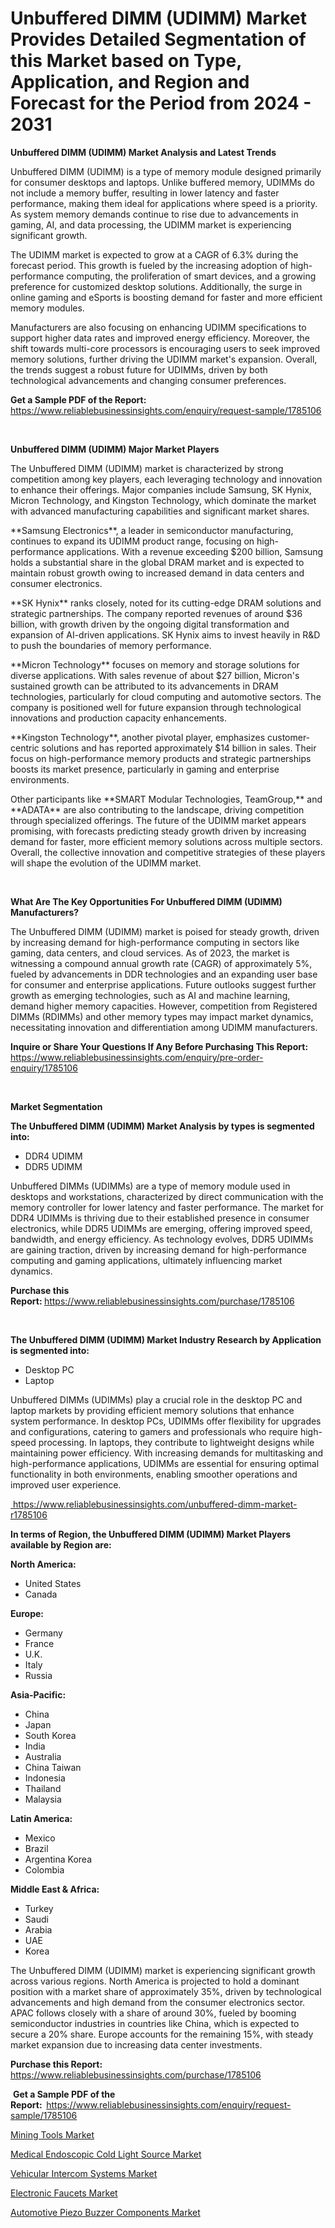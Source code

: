 <p><h1>Unbuffered DIMM (UDIMM) Market Provides Detailed Segmentation of this Market based on Type, Application, and Region and Forecast for the Period from 2024 - 2031</h1></p><p><strong>Unbuffered DIMM (UDIMM) Market Analysis and Latest Trends</strong></p>
<p><p>Unbuffered DIMM (UDIMM) is a type of memory module designed primarily for consumer desktops and laptops. Unlike buffered memory, UDIMMs do not include a memory buffer, resulting in lower latency and faster performance, making them ideal for applications where speed is a priority. As system memory demands continue to rise due to advancements in gaming, AI, and data processing, the UDIMM market is experiencing significant growth.</p><p>The UDIMM market is expected to grow at a CAGR of 6.3% during the forecast period. This growth is fueled by the increasing adoption of high-performance computing, the proliferation of smart devices, and a growing preference for customized desktop solutions. Additionally, the surge in online gaming and eSports is boosting demand for faster and more efficient memory modules. </p><p>Manufacturers are also focusing on enhancing UDIMM specifications to support higher data rates and improved energy efficiency. Moreover, the shift towards multi-core processors is encouraging users to seek improved memory solutions, further driving the UDIMM market's expansion. Overall, the trends suggest a robust future for UDIMMs, driven by both technological advancements and changing consumer preferences.</p></p>
<p><strong>Get a Sample PDF of the Report:&nbsp;</strong> <a href="https://www.reliablebusinessinsights.com/enquiry/request-sample/1785106?utm_campaign=1091&utm_medium=2&utm_source=Github&utm_content=ia&utm_term=13102024&utm_id=unbuffered-dimm-udimm">https://www.reliablebusinessinsights.com/enquiry/request-sample/1785106</a></p>
<p>&nbsp;</p>
<p><strong>Unbuffered DIMM (UDIMM) Major Market Players</strong></p>
<p><p>The Unbuffered DIMM (UDIMM) market is characterized by strong competition among key players, each leveraging technology and innovation to enhance their offerings. Major companies include Samsung, SK Hynix, Micron Technology, and Kingston Technology, which dominate the market with advanced manufacturing capabilities and significant market shares.</p><p>**Samsung Electronics**, a leader in semiconductor manufacturing, continues to expand its UDIMM product range, focusing on high-performance applications. With a revenue exceeding $200 billion, Samsung holds a substantial share in the global DRAM market and is expected to maintain robust growth owing to increased demand in data centers and consumer electronics.</p><p>**SK Hynix** ranks closely, noted for its cutting-edge DRAM solutions and strategic partnerships. The company reported revenues of around $36 billion, with growth driven by the ongoing digital transformation and expansion of AI-driven applications. SK Hynix aims to invest heavily in R&D to push the boundaries of memory performance.</p><p>**Micron Technology** focuses on memory and storage solutions for diverse applications. With sales revenue of about $27 billion, Micron's sustained growth can be attributed to its advancements in DRAM technologies, particularly for cloud computing and automotive sectors. The company is positioned well for future expansion through technological innovations and production capacity enhancements.</p><p>**Kingston Technology**, another pivotal player, emphasizes customer-centric solutions and has reported approximately $14 billion in sales. Their focus on high-performance memory products and strategic partnerships boosts its market presence, particularly in gaming and enterprise environments.</p><p>Other participants like **SMART Modular Technologies, TeamGroup,** and **ADATA** are also contributing to the landscape, driving competition through specialized offerings. The future of the UDIMM market appears promising, with forecasts predicting steady growth driven by increasing demand for faster, more efficient memory solutions across multiple sectors. Overall, the collective innovation and competitive strategies of these players will shape the evolution of the UDIMM market.</p></p>
<p>&nbsp;</p>
<p><strong>What Are The Key Opportunities For Unbuffered DIMM (UDIMM) Manufacturers?</strong></p>
<p><p>The Unbuffered DIMM (UDIMM) market is poised for steady growth, driven by increasing demand for high-performance computing in sectors like gaming, data centers, and cloud services. As of 2023, the market is witnessing a compound annual growth rate (CAGR) of approximately 5%, fueled by advancements in DDR technologies and an expanding user base for consumer and enterprise applications. Future outlooks suggest further growth as emerging technologies, such as AI and machine learning, demand higher memory capacities. However, competition from Registered DIMMs (RDIMMs) and other memory types may impact market dynamics, necessitating innovation and differentiation among UDIMM manufacturers.</p></p>
<p><strong>Inquire or Share Your Questions If Any Before Purchasing This Report:</strong> <a href="https://www.reliablebusinessinsights.com/enquiry/pre-order-enquiry/1785106?utm_campaign=1091&utm_medium=2&utm_source=Github&utm_content=ia&utm_term=13102024&utm_id=unbuffered-dimm-udimm">https://www.reliablebusinessinsights.com/enquiry/pre-order-enquiry/1785106</a></p>
<p>&nbsp;</p>
<p><strong>Market Segmentation</strong></p>
<p><strong>The Unbuffered DIMM (UDIMM) Market Analysis by types is segmented into:</strong></p>
<p><ul><li>DDR4 UDIMM</li><li>DDR5 UDIMM</li></ul></p>
<p><p>Unbuffered DIMMs (UDIMMs) are a type of memory module used in desktops and workstations, characterized by direct communication with the memory controller for lower latency and faster performance. The market for DDR4 UDIMMs is thriving due to their established presence in consumer electronics, while DDR5 UDIMMs are emerging, offering improved speed, bandwidth, and energy efficiency. As technology evolves, DDR5 UDIMMs are gaining traction, driven by increasing demand for high-performance computing and gaming applications, ultimately influencing market dynamics.</p></p>
<p><strong>Purchase this Report:&nbsp;</strong><a href="https://www.reliablebusinessinsights.com/purchase/1785106?utm_campaign=1091&utm_medium=2&utm_source=Github&utm_content=ia&utm_term=13102024&utm_id=unbuffered-dimm-udimm">https://www.reliablebusinessinsights.com/purchase/1785106</a></p>
<p>&nbsp;</p>
<p><strong>The Unbuffered DIMM (UDIMM) Market Industry Research by Application is segmented into:</strong></p>
<p><ul><li>Desktop PC</li><li>Laptop</li></ul></p>
<p><p>Unbuffered DIMMs (UDIMMs) play a crucial role in the desktop PC and laptop markets by providing efficient memory solutions that enhance system performance. In desktop PCs, UDIMMs offer flexibility for upgrades and configurations, catering to gamers and professionals who require high-speed processing. In laptops, they contribute to lightweight designs while maintaining power efficiency. With increasing demands for multitasking and high-performance applications, UDIMMs are essential for ensuring optimal functionality in both environments, enabling smoother operations and improved user experience.</p></p>
<p><a href="https://www.reliablebusinessinsights.com/unbuffered-dimm-market-r1785106?utm_campaign=1091&utm_medium=2&utm_source=Github&utm_content=ia&utm_term=13102024&utm_id=unbuffered-dimm-udimm">&nbsp;https://www.reliablebusinessinsights.com/unbuffered-dimm-market-r1785106</a></p>
<p><strong>In terms of Region, the Unbuffered DIMM (UDIMM) Market Players available by Region are:</strong></p>
<p>
    <p> <strong> North America: </strong>
        <ul>
            <li>United States</li>
            <li>Canada</li>
        </ul>
        </p> 
    <p> <strong> Europe: </strong>
        <ul>
            <li>Germany</li>
            <li>France</li>
            <li>U.K.</li>
            <li>Italy</li>
            <li>Russia</li>
        </ul>
        </p> 
    <p> <strong> Asia-Pacific: </strong>
        <ul>
            <li>China</li>
            <li>Japan</li>
            <li>South Korea</li>
            <li>India</li>
            <li>Australia</li>
            <li>China Taiwan</li>
            <li>Indonesia</li>
            <li>Thailand</li>
            <li>Malaysia</li>
        </ul>
        </p> 
    <p> <strong> Latin America: </strong>
        <ul>
            <li>Mexico</li>
            <li>Brazil</li>
            <li>Argentina Korea</li>
            <li>Colombia</li>
        </ul>
        </p> 
    <p> <strong> Middle East & Africa: </strong>
        <ul>
            <li>Turkey</li>
            <li>Saudi</li>
            <li>Arabia</li>
            <li>UAE</li>
            <li>Korea</li>
        </ul>
    </p>
    </p>
<p><p>The Unbuffered DIMM (UDIMM) market is experiencing significant growth across various regions. North America is projected to hold a dominant position with a market share of approximately 35%, driven by technological advancements and high demand from the consumer electronics sector. APAC follows closely with a share of around 30%, fueled by booming semiconductor industries in countries like China, which is expected to secure a 20% share. Europe accounts for the remaining 15%, with steady market expansion due to increasing data center investments.</p></p>
<p><strong>Purchase this Report: </strong><a href="https://www.reliablebusinessinsights.com/purchase/1785106?utm_campaign=1091&utm_medium=2&utm_source=Github&utm_content=ia&utm_term=13102024&utm_id=unbuffered-dimm-udimm">https://www.reliablebusinessinsights.com/purchase/1785106</a></p>
<p>&nbsp;<strong>Get a Sample PDF of the Report:&nbsp;&nbsp;</strong><a href="https://www.reliablebusinessinsights.com/enquiry/request-sample/1785106?utm_campaign=1091&utm_medium=2&utm_source=Github&utm_content=ia&utm_term=13102024&utm_id=unbuffered-dimm-udimm">https://www.reliablebusinessinsights.com/enquiry/request-sample/1785106</a></p>
<p><strong></strong></p>
<p><p><a href="https://issuu.com/reportprime-2/docs/mining-tools-market-size-2030.pptx_ce05a647955d96?utm_campaign=1091&utm_medium=2&utm_source=Github&utm_content=ia&utm_term=13102024&utm_id=unbuffered-dimm-udimm">Mining Tools Market</a></p><p><a href="https://github.com/shauntarfpso/Market-Research-Report-List-1/blob/main/medical-endoscopic-cold-light-source-market.md?utm_campaign=1091&utm_medium=2&utm_source=Github&utm_content=ia&utm_term=13102024&utm_id=unbuffered-dimm-udimm">Medical Endoscopic Cold Light Source Market</a></p><p><a href="https://www.linkedin.com/pulse/investment-opportunities-vehicular-intercom-systems-sector-xtl8f?utm_campaign=1091&utm_medium=2&utm_source=Github&utm_content=ia&utm_term=13102024&utm_id=unbuffered-dimm-udimm">Vehicular Intercom Systems Market</a></p><p><a href="https://issuu.com/reportprime-2/docs/electronic-faucets-market-size-2030_b99cde0b071d08?utm_campaign=1091&utm_medium=2&utm_source=Github&utm_content=ia&utm_term=13102024&utm_id=unbuffered-dimm-udimm">Electronic Faucets Market</a></p><p><a href="https://www.linkedin.com/pulse/future-ready-strategic-insights-global-automotive-piezo-buzzer-zbk1e?utm_campaign=1091&utm_medium=2&utm_source=Github&utm_content=ia&utm_term=13102024&utm_id=unbuffered-dimm-udimm">Automotive Piezo Buzzer Components Market</a></p></p>